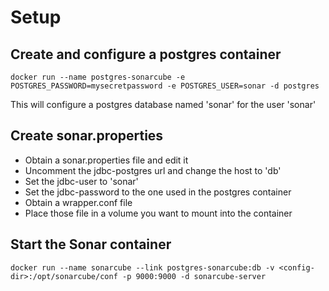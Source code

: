 # Setup

## Create and configure a postgres container

```shell
docker run --name postgres-sonarcube -e POSTGRES_PASSWORD=mysecretpassword -e POSTGRES_USER=sonar -d postgres
```

This will configure a postgres database named 'sonar' for the user 'sonar'

## Create sonar.properties

* Obtain a sonar.properties file and edit it
* Uncomment the jdbc-postgres url and change the host to 'db'
* Set the jdbc-user to 'sonar'
* Set the jdbc-password to the one used in the postgres container
* Obtain a wrapper.conf file 
* Place those file in a volume you want to mount into the container


## Start the Sonar container

```shell
docker run --name sonarcube --link postgres-sonarcube:db -v <config-dir>:/opt/sonarcube/conf -p 9000:9000 -d sonarcube-server
```

